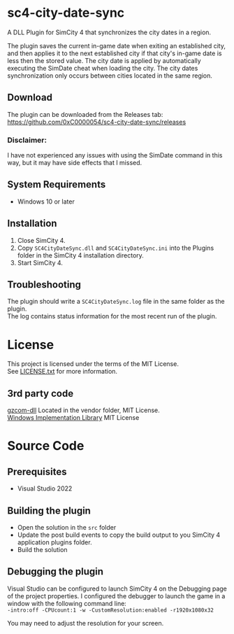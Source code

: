 # sc4-city-date-sync

A DLL Plugin for SimCity 4 that synchronizes the city dates in a region.   

The plugin saves the current in-game date when exiting an established city, and then applies
it to the next established city if that city's in-game date is less then the stored value.
The city date is applied by automatically executing the SimDate cheat when loading the city.
The city dates synchronization only occurs between cities located in the same region.

## Download

The plugin can be downloaded from the Releases tab: https://github.com/0xC0000054/sc4-city-date-sync/releases

### Disclaimer:

I have not experienced any issues with using the SimDate command in this way, but it may have side effects that
I missed.
 

## System Requirements

* Windows 10 or later

## Installation

1. Close SimCity 4.
2. Copy `SC4CityDateSync.dll` and `SC4CityDateSync.ini` into the Plugins folder in the SimCity 4 installation directory.
3. Start SimCity 4.

## Troubleshooting

The plugin should write a `SC4CityDateSync.log` file in the same folder as the plugin.    
The log contains status information for the most recent run of the plugin.

# License

This project is licensed under the terms of the MIT License.    
See [LICENSE.txt](LICENSE.txt) for more information.

## 3rd party code

[gzcom-dll](https://github.com/nsgomez/gzcom-dll/tree/master) Located in the vendor folder, MIT License.    
[Windows Implementation Library](https://github.com/microsoft/wil) MIT License    

# Source Code

## Prerequisites

* Visual Studio 2022

## Building the plugin

* Open the solution in the `src` folder
* Update the post build events to copy the build output to you SimCity 4 application plugins folder.
* Build the solution

## Debugging the plugin

Visual Studio can be configured to launch SimCity 4 on the Debugging page of the project properties.
I configured the debugger to launch the game in a window with the following command line:    
`-intro:off -CPUcount:1 -w -CustomResolution:enabled -r1920x1080x32`

You may need to adjust the resolution for your screen.
